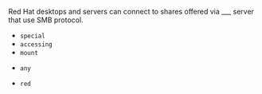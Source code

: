 Red Hat desktops and servers can connect to shares offered via ___ server that use SMB protocol.

* `special `
* `accessing`
* `mount `
+ `any `
* `red `
